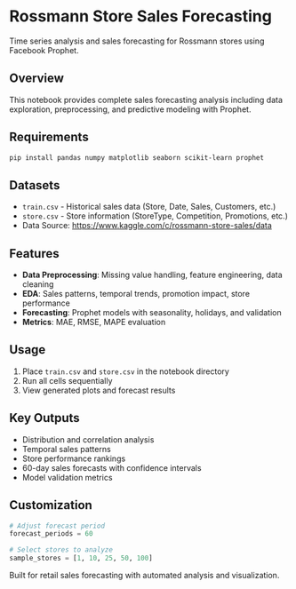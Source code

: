 # Rossmann Store Sales Forecasting

Time series analysis and sales forecasting for Rossmann stores using Facebook Prophet.

## Overview

This notebook provides complete sales forecasting analysis including data exploration, preprocessing, and predictive modeling with Prophet.

## Requirements

```bash
pip install pandas numpy matplotlib seaborn scikit-learn prophet
```

## Datasets

- `train.csv` - Historical sales data (Store, Date, Sales, Customers, etc.)
- `store.csv` - Store information (StoreType, Competition, Promotions, etc.)
- Data Source: https://www.kaggle.com/c/rossmann-store-sales/data
  
## Features

- **Data Preprocessing**: Missing value handling, feature engineering, data cleaning
- **EDA**: Sales patterns, temporal trends, promotion impact, store performance
- **Forecasting**: Prophet models with seasonality, holidays, and validation
- **Metrics**: MAE, RMSE, MAPE evaluation

## Usage

1. Place `train.csv` and `store.csv` in the notebook directory
2. Run all cells sequentially
3. View generated plots and forecast results

## Key Outputs

- Distribution and correlation analysis
- Temporal sales patterns
- Store performance rankings
- 60-day sales forecasts with confidence intervals
- Model validation metrics

## Customization

```python
# Adjust forecast period
forecast_periods = 60

# Select stores to analyze
sample_stores = [1, 10, 25, 50, 100]
```

Built for retail sales forecasting with automated analysis and visualization.
